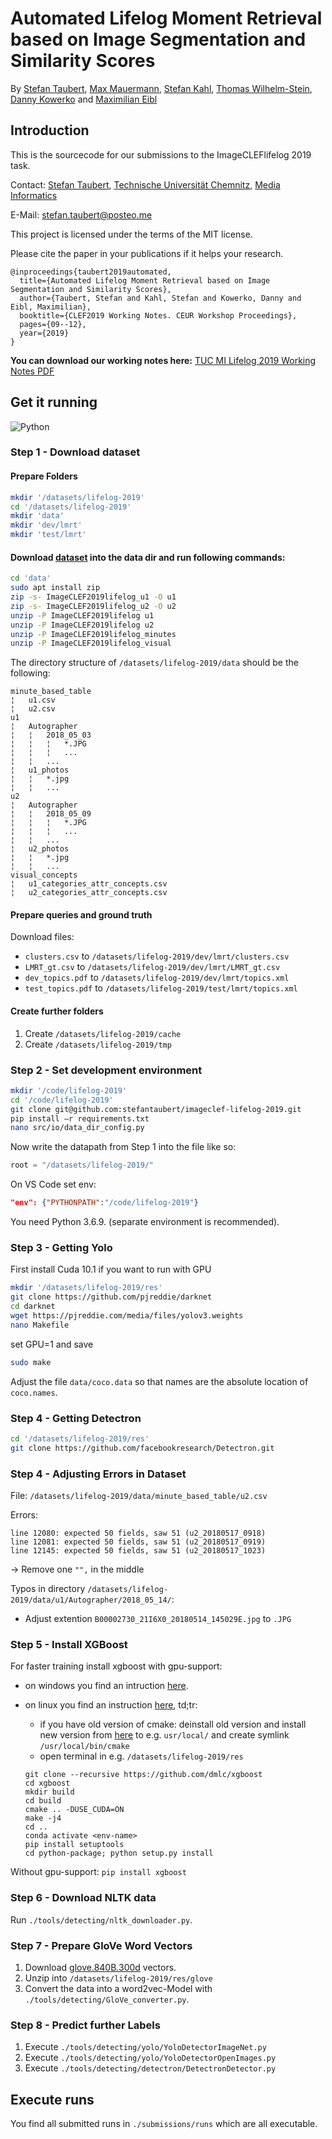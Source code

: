 # Automated Lifelog Moment Retrieval based on Image Segmentation and Similarity Scores

By [Stefan Taubert](https://stefantaubert.com/), [Max Mauermann](https://www.tu-chemnitz.de/informatik/HomePages/Medieninformatik/team.php.en), [Stefan Kahl](http://medien.informatik.tu-chemnitz.de/skahl/about/), [Thomas Wilhelm-Stein](https://www.tu-chemnitz.de/informatik/HomePages/Medieninformatik/team.php.en), [Danny Kowerko](https://www.tu-chemnitz.de/informatik/mc/staff.php.en) and [Maximilian Eibl](https://www.tu-chemnitz.de/informatik/HomePages/Medieninformatik/team.php.en)

## Introduction

This is the sourcecode for our submissions to the ImageCLEFlifelog 2019 task.

Contact:  [Stefan Taubert](https://stefantaubert.com/), [Technische Universität Chemnitz](https://www.tu-chemnitz.de/index.html.en), [Media Informatics](https://www.tu-chemnitz.de/informatik/Medieninformatik/index.php.en)

E-Mail: stefan.taubert@posteo.me

This project is licensed under the terms of the MIT license.

Please cite the paper in your publications if it helps your research.
```
@inproceedings{taubert2019automated,
  title={Automated Lifelog Moment Retrieval based on Image Segmentation and Similarity Scores},
  author={Taubert, Stefan and Kahl, Stefan and Kowerko, Danny and Eibl, Maximilian},
  booktitle={CLEF2019 Working Notes. CEUR Workshop Proceedings},
  pages={09--12},
  year={2019}
}
```
<b>You can download our working notes here:</b> [TUC MI Lifelog 2019 Working Notes PDF](http://ceur-ws.org/Vol-2380/paper_83.pdf)

## Get it running
![Python](https://img.shields.io/badge/python-3.6.9-green.svg)

### Step 1 - Download dataset

#### Prepare Folders

```bash
mkdir '/datasets/lifelog-2019'
cd '/datasets/lifelog-2019'
mkdir 'data'
mkdir 'dev/lmrt'
mkdir 'test/lmrt'
```

#### Download [dataset](https://www.crowdai.org/clef_tasks/9/task_dataset_files?challenge_id=62) into the data dir and run following commands:

```bash
cd 'data'
sudo apt install zip
zip -s- ImageCLEF2019lifelog_u1 -O u1
zip -s- ImageCLEF2019lifelog_u2 -O u2
unzip -P ImageCLEF2019lifelog u1
unzip -P ImageCLEF2019lifelog u2
unzip -P ImageCLEF2019lifelog_minutes
unzip -P ImageCLEF2019lifelog_visual
```

The directory structure of `/datasets/lifelog-2019/data` should be the following:

```
minute_based_table
¦   u1.csv
¦   u2.csv
u1
¦   Autographer
¦   ¦   2018_05_03
¦   ¦   ¦   *.JPG
¦   ¦   ¦   ...
¦   ¦   ...
¦   u1_photos
¦   ¦   *.jpg
¦   ¦   ...
u2
¦   Autographer
¦   ¦   2018_05_09
¦   ¦   ¦   *.JPG
¦   ¦   ¦   ...
¦   ¦   ...
¦   u2_photos
¦   ¦   *.jpg
¦   ¦   ...
visual_concepts
¦   u1_categories_attr_concepts.csv
¦   u2_categories_attr_concepts.csv
```

#### Prepare queries and ground truth

Download files:

- `clusters.csv` to `/datasets/lifelog-2019/dev/lmrt/clusters.csv`
- `LMRT_gt.csv` to `/datasets/lifelog-2019/dev/lmrt/LMRT_gt.csv`
- `dev_topics.pdf` to `/datasets/lifelog-2019/dev/lmrt/topics.xml`
- `test_topics.pdf` to `/datasets/lifelog-2019/test/lmrt/topics.xml`

#### Create further folders

1. Create `/datasets/lifelog-2019/cache`
2. Create `/datasets/lifelog-2019/tmp`

### Step 2 - Set development environment

```bash
mkdir '/code/lifelog-2019'
cd '/code/lifelog-2019'
git clone git@github.com:stefantaubert/imageclef-lifelog-2019.git
pip install –r requirements.txt
nano src/io/data_dir_config.py
```

Now write the datapath from Step 1 into the file like so:

```py
root = "/datasets/lifelog-2019/"
```

On VS Code set env:

```json
"env": {"PYTHONPATH":"/code/lifelog-2019"}
```

You need Python 3.6.9. (separate environment is recommended).

### Step 3 - Getting Yolo

First install Cuda 10.1 if you want to run with GPU

```bash
mkdir '/datasets/lifelog-2019/res'
git clone https://github.com/pjreddie/darknet
cd darknet
wget https://pjreddie.com/media/files/yolov3.weights
nano Makefile
```

set GPU=1 and save

```bash
sudo make
```

Adjust the file `data/coco.data` so that names are the absolute location of `coco.names`.

### Step 4 - Getting Detectron

```bash
cd '/datasets/lifelog-2019/res'
git clone https://github.com/facebookresearch/Detectron.git
```

### Step 4 - Adjusting Errors in Dataset

File: `/datasets/lifelog-2019/data/minute_based_table/u2.csv`

Errors:

```
line 12080: expected 50 fields, saw 51 (u2_20180517_0918)
line 12081: expected 50 fields, saw 51 (u2_20180517_0919)
line 12145: expected 50 fields, saw 51 (u2_20180517_1023)
```

-> Remove one `"",` in the middle

Typos in directory `/datasets/lifelog-2019/data/u1/Autographer/2018_05_14/`:

- Adjust extention `B00002730_21I6X0_20180514_145029E.jpg` to `.JPG`

### Step 5 - Install XGBoost

For faster training install xgboost with gpu-support:
- on windows you find an intruction [here](http://www.picnet.com.au/blogs/guido/post/2016/09/22/xgboost-windows-x64-binaries-for-download/).
- on linux you find an instruction [here](https://github.com/dmlc/xgboost/blob/master/doc/build.md), td;tr:
    - if you have old version of cmake: deinstall old version and install new version from [here](https://cmake.org/download/) to e.g. `usr/local/` and create symlink `/usr/local/bin/cmake`
    - open terminal in e.g. `/datasets/lifelog-2019/res`

    ```shell
    git clone --recursive https://github.com/dmlc/xgboost
    cd xgboost
    mkdir build
    cd build
    cmake .. -DUSE_CUDA=ON
    make -j4
    cd ..
    conda activate <env-name>
    pip install setuptools
    cd python-package; python setup.py install
    ```

Without gpu-support: `pip install xgboost`

### Step 6 - Download NLTK data

Run `./tools/detecting/nltk_downloader.py`.

### Step 7 - Prepare GloVe Word Vectors

1. Download [glove.840B.300d](http://nlp.stanford.edu/data/glove.840B.300d.zip) vectors.
2. Unzip into `/datasets/lifelog-2019/res/glove`
3. Convert the data into a word2vec-Model with `./tools/detecting/GloVe_converter.py`.

### Step 8 - Predict further Labels

1. Execute `./tools/detecting/yolo/YoloDetectorImageNet.py`
1. Execute `./tools/detecting/yolo/YoloDetectorOpenImages.py`
1. Execute `./tools/detecting/detectron/DetectronDetector.py`

## Execute runs

You find all submitted runs in `./submissions/runs` which are all executable.
